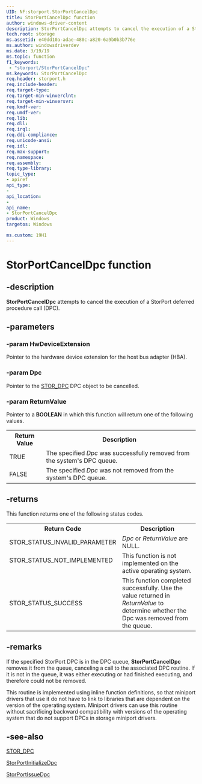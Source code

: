 ```yaml
---
UID: NF:storport.StorPortCancelDpc
title: StorPortCancelDpc function
author: windows-driver-content
description: StorPortCancelDpc attempts to cancel the execution of a StorPort deferred procedure call (DPC). 
tech.root: storage
ms.assetid: e40dd10a-adae-480c-a820-6a9b0b3b776e
ms.author: windowsdriverdev
ms.date: 3/19/19
ms.topic: function
f1_keywords:
 - "storport/StorPortCancelDpc"
ms.keywords: StorPortCancelDpc
req.header: storport.h
req.include-header:
req.target-type:
req.target-min-winverclnt:
req.target-min-winversvr:
req.kmdf-ver:
req.umdf-ver:
req.lib:
req.dll:
req.irql: 
req.ddi-compliance:
req.unicode-ansi:
req.idl:
req.max-support:
req.namespace:
req.assembly:
req.type-library: 
topic_type: 
- apiref
api_type: 
- 
api_location: 
- 
api_name: 
- StorPortCancelDpc
product: Windows
targetos: Windows

ms.custom: 19H1
---
```


# StorPortCancelDpc function

## -description

**StorPortCancelDpc** attempts to cancel the execution of a StorPort deferred procedure call (DPC).

## -parameters

### -param HwDeviceExtension

Pointer to the hardware device extension for the host bus adapter (HBA).

### -param Dpc

Pointer to the [STOR_DPC](https://docs.microsoft.com/windows-hardware/drivers/ddi/content/storport/ns-storport-_stor_dpc) DPC object to be cancelled.

### -param ReturnValue

Pointer to a **BOOLEAN** in which this function will return one of the following values.

<table>
<tr>
  <th>Return Value</th>   <th>Description</th>
</tr>
<tr>
  <td>TRUE</td>
  <td>The specified <i>Dpc</i> was successfully removed from the system's DPC queue.</td>
</tr>
<tr>
  <td>FALSE</td>
  <td>The specified <i>Dpc</i> was not removed from the system's DPC queue.</td>
</tr>
</table>

## -returns

This function returns one of the following status codes.
<table>
<tr>
  <th>Return Code</th>   <th>Description</th>
</tr>
<tr>
  <td>STOR_STATUS_INVALID_PARAMETER</td>
  <td><i>Dpc</i> or <i>ReturnValue</i> are NULL.</td>
</tr>

<tr>
<td width="40%">
<dl>
<dt>STOR_STATUS_NOT_IMPLEMENTED</dt>
</dl>
</td>
<td width="60%">
This function is not implemented on the active operating system.
</td>
</tr>

<tr>
<td>STOR_STATUS_SUCCESS</td>
<td>This function completed successfully. Use the value returned in <i>ReturnValue</i> to determine whether the Dpc was removed from the queue.</td>
</tr>
</table>

## -remarks

If the specified StorPort DPC is in the DPC queue, **StorPortCancelDpc** removes it from the queue, canceling a call to the associated DPC routine. If it is not in the queue, it was either executing or had finished executing, and therefore could not be removed.

This routine is implemented using inline function definitions, so that miniport drivers that use it do not have to link to libraries that are dependent on the version of the operating system. Miniport drivers can use this routine without sacrificing backward compatibility with versions of the operating system that do not support DPCs in storage miniport drivers.

## -see-also

[STOR_DPC](https://docs.microsoft.com/windows-hardware/drivers/ddi/content/storport/ns-storport-_stor_dpc)

[StorPortInitializeDpc](https://docs.microsoft.com/windows-hardware/drivers/ddi/content/storport/nf-storport-storportinitializedpc)

[StorPortIssueDpc](https://docs.microsoft.com/windows-hardware/drivers/ddi/content/storport/nf-storport-storportissuedpc)
